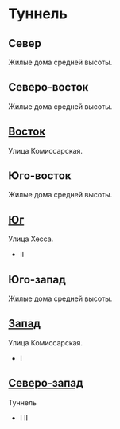 # Туннель

## Север

Жилые дома средней высоты.

## Северо-восток

Жилые дома средней высоты.

## [Восток](./555090.md)

Улица Комиссарская.

## Юго-восток

Жилые дома средней высоты.

## [Юг](./570095.md)

Улица Хесса.

* II

## Юго-запад

Жилые дома средней высоты.

## [Запад](./555090.md)

Улица Комиссарская.

* I

## [Северо-запад](./555075.md)

Туннель

* I II

